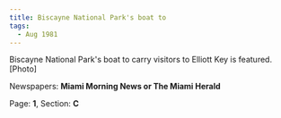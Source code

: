 ```yaml
---  
title: Biscayne National Park's boat to  
tags:  
  - Aug 1981  
---  
```

  
Biscayne National Park's boat to carry visitors to Elliott Key is featured. [Photo]  
  
Newspapers: **Miami Morning News or The Miami Herald**  
  
Page: **1**, Section: **C** 
